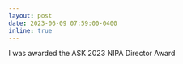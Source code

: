 ```yaml
---
layout: post
date: 2023-06-09 07:59:00-0400
inline: true
---
```


I was awarded the ASK 2023 NIPA Director Award
